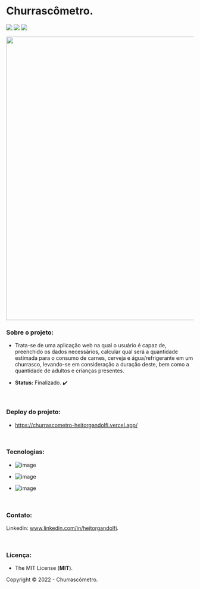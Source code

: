 # Churrascômetro.

<img src="http://img.shields.io/static/v1?label=STATUS&message=FINALIZADO&color=success&style=for-the-badge"/> <img src="http://img.shields.io/static/v1?label=release%20date&message=OCTOBER%202022&color=green&style=for-the-badge"/> <img src="http://img.shields.io/static/v1?label=license&message=MIT&color=informational&style=for-the-badge"/>

<div align="center">
 
<img src="https://user-images.githubusercontent.com/113437603/203646420-c2172730-eac8-45c5-af7e-de1a5e6df1fd.png" width="760px">
 
 </div>

### **Sobre o projeto:**

- Trata-se de uma aplicação web na qual o usuário é capaz de, preenchido os dados necessários, calcular qual será a quantidade estimada para o consumo de carnes, cerveja e água/refrigerante em um churrasco, levando-se em consideração a duração deste, bem como a quantidade de adultos e crianças presentes.

- **Status:** Finalizado. :heavy_check_mark:

<br>

### **Deploy do projeto:**

- https://churrascometro-heitorgandolfi.vercel.app/

<br>


### **Tecnologias:**

- ![image](https://img.shields.io/badge/JavaScript-F7DF1E?style=for-the-badge&logo=javascript&logoColor=black
)

- ![image](https://img.shields.io/badge/HTML5-E34F26?style=for-the-badge&logo=html5&logoColor=white
)
- ![image](https://img.shields.io/badge/CSS3-1572B6?style=for-the-badge&logo=css3&logoColor=white
)

<br>

### **Contato:**

Linkedin: www.linkedin.com/in/heitorgandolfi.


<br>

### **Licença:**

- The MIT License (**MIT**).

Copyright ©️ 2022 - Churrascômetro.
 
